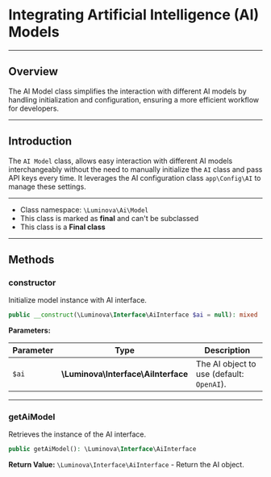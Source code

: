# Integrating Artificial Intelligence (AI) Models

***

## Overview

The AI Model class simplifies the interaction with different AI models by handling initialization and configuration, ensuring a more efficient workflow for developers.

***

## Introduction

The `AI Model` class, allows easy interaction with different AI models interchangeably without the need to manually initialize the `AI` class and pass API keys every time. It leverages the AI configuration class `app\Config\AI` to manage these settings.

***

* Class namespace: `\Luminova\Ai\Model`
* This class is marked as **final** and can't be subclassed
* This class is a **Final class**

***

## Methods

### constructor

Initialize model instance with AI interface.

```php
public __construct(\Luminova\Interface\AiInterface $ai = null): mixed
```

**Parameters:**

| Parameter | Type | Description |
|-----------|------|-------------|
| `$ai` | **\Luminova\Interface\AiInterface** | The AI object to use (default: `OpenAI`). |

***

### getAiModel

Retrieves the instance of the AI interface.

```php
public getAiModel(): \Luminova\Interface\AiInterface
```

**Return Value:**
`\Luminova\Interface\AiInterface` - Return the AI object.